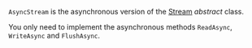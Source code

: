`AsyncStream` is the asynchronous version of the [Stream](https://docs.microsoft.com/en-us/dotnet/api/system.io.stream) <i>abstract</i> class.

You only need to implement the asynchronous methods `ReadAsync`, `WriteAsync` and `FlushAsync`.